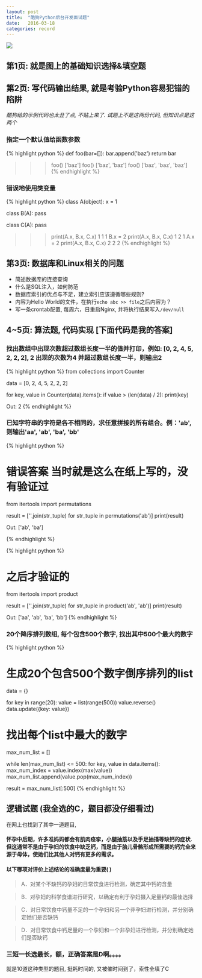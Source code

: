```yaml
---
layout: post
title:  "酷狗Python后台开发面试题"
date:   2016-03-18
categories: record
---
```


<img src="http://7u2knn.com1.z0.glb.clouddn.com/kugou-job-question.jpg"/>

## 第1页: 就是图上的基础知识选择&填空题

## 第2页: 写代码输出结果, 就是考验Python容易犯错的陷阱

*酷狗给的示例代码也太丑了点, 不贴上来了.*
*试题上不是这两份代码, 但知识点是这两个*

### 指定一个默认值给函数参数
{% highlight python %}
def foo(bar=[]):
    bar.append('baz')
    return bar

>>> foo()
['baz']
>>> foo()
['baz', 'baz']
>>> foo()
['baz', 'baz', 'baz']
{% endhighlight %}

### 错误地使用类变量
{% highlight python %}
class A(object):
    x = 1

class B(A):
    pass

class C(A):
    pass

>>> print(A.x, B.x, C.x)
1 1 1
>>> B.x = 2
>>> print(A.x, B.x, C.x)
1 2 1
>>> A.x = 2
>>> print(A.x, B.x, C.x)
2 2 2
{% endhighlight %}

## 第3页: 数据库和Linux相关的问题

* 简述数据库的连接查询
* 什么是SQL注入，如何防范
* 数据库索引的优点与不足，建立索引应该遵循哪些规则?
* 内容为Hello World的文件，在执行`echo abc >> file`之后内容为？
* 写一条crontab配置, 每周六，日重启Nginx, 并将执行结果写入`/dev/null`


## 4~5页: 算法题, 代码实现 [下面代码是我的答案]

### 找出数组中出现次数超过数组长度一半的值并打印，例如: [0, 2, 4, 5, 2, 2, 2], 2 出现的次数为4 并超过数组长度一半，则输出2
{% highlight python %}
from collections import Counter

data = [0, 2, 4, 5, 2, 2, 2]

for key, value in Counter(data).items():
    if value > (len(data) / 2):
        print(key)

Out: 2
{% endhighlight %}

### 已知字符串的字符是各不相同的，求任意拼接的所有组合。例：'ab', 则输出'aa', 'ab', 'ba', 'bb'
{% highlight python %}
# 错误答案 当时就是这么在纸上写的，没有验证过
from itertools import permutations

result = [''.join(str_tuple) for str_tuple in permutations('ab')]
print(result)

Out: ['ab', 'ba']

{% endhighlight %}

{% highlight python %}
# 之后才验证的
from itertools import product

result = [''.join(str_tuple) for str_tuple in product('ab', 'ab')]
print(result)

Out: ['aa', 'ab', 'ba', 'bb']
{% endhighlight %}

### 20个降序排列数组, 每个包含500个数字, 找出其中500个最大的数字
{% highlight python %}
# 生成20个包含500个数字倒序排列的list
data = {}

for key in range(20):
    value = list(range(500))
    value.reverse()
    data.update({key: value})

# 找出每个list中最大的数字
max_num_list = []

while len(max_num_list) <= 500:
    for key, value in data.items():
        max_num_index = value.index(max(value))
        max_num_list.append(value.pop(max_num_index))

result = max_num_list[:500]
{% endhighlight %}


## 逻辑试题 (我全选的C，题目都没仔细看过)

在网上也找到了其中一道题目,

#### 怀孕中后期，许多准妈妈都会有肌肉痉挛，小腿抽筋以及手足抽搐等缺钙的症状.但这通常不是由于孕妇的饮食中缺乏钙，而是由于胎儿骨骼形成所需要的钙完全来源于母体，使她们比其他人对钙有更多的需求。

#### 以下哪项对评价上述结论的准确度最为重要(  )

> A．对某个不缺钙的孕妇的日常饮食进行检测，确定其中钙的含量

> B．对孕妇的科学食谱进行研究，以确定有利于孕妇摄入足量钙的最佳选择

> C．对日常饮食中钙量不足的一个孕妇和另一个非孕妇进行检测，并分别确定她们是否缺钙

> D．对日常饮食中钙足量的一个孕妇和一个非孕妇进行检测，并分别确定她们是否缺钙

### 三短一长选最长，额，正确答案是D啊。。。。

就是10道这种类型的题目, 挺耗时间的, 又被催时间到了，索性全填了C

